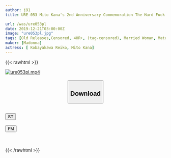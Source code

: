 ```yaml
---
author: j91
title: URE-053 Mito Kana's 2nd Anniversary Commemoration The Hard Fuck Work Is Live-action Again! ! Original Hana Hook Mother Disqualification-Me And Son Cuckold Female Pig Revenge Play-

url: /was/ure053pl
date: 2019-12-21T03:00:00Z
image: "ure053pl.jpg"
tags: [Old Releases,Censored, 4HR+, (tag-censored), Married Woman, Mature Woman, Original Collaboration, Training]
maker: [Madonna]
actress: [ Kobayakawa Reiko, Mito Kana]
---
```



{{< rawhtml >}}

<div class="video" data-videoid="oGoDklPVZqH9wK">
    <a href="javascript:;">
        <img src="/was/ure053pl/ure053pl.jpg" width="WIDTH" height="HEIGHT" alt="ure053pl.mp4" loading="lazy">
    </a>
</div>

<script type="text/javascript" src="https://j91.asia/asset/on-demand-st.js"></script>

<br>
  <link rel="stylesheet" href="https://j91.asia/asset/bs5.css">
  
  <center>
  <button class="btn btn-primary" type="button" data-bs-toggle="collapse" data-bs-target=".multi-collapse" aria-expanded="false" aria-controls="multiCollapseExample1 multiCollapseExample2"><h2>Download</h2></button></center>
</p>
<div class="row">
  <div class="col">
    <div class="collapse multi-collapse" id="multiCollapseExample1">
      <div class="card card-body">
	      	      <br>
<div class="buttons">  
<a href="https://streamtape.to/v/oGoDklPVZqH9wK" target="_blank"><button class="btn-hover color-3"><i class="fa fa-download"></i> ST</button></a></div>
    </div>
  </div>
</div>
  <div class="col">
    <div class="collapse multi-collapse" id="multiCollapseExample2">
      <div class="card card-body">
	      <br>
<div class="buttons">
    <a href="https://filemoon.sx/d/nbgrayb45jjy" target="_blank"><button class="btn-hover color-8"><i class="fa fa-download"></i> FM</button></a></div>
<br><br>
      </div>
    </div>
  </div>
</div>

{{< /rawhtml >}}